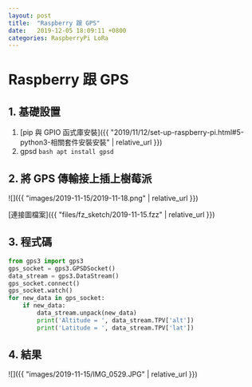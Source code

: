 ```yaml
---
layout: post
title:  "Raspberry 跟 GPS"
date:   2019-12-05 18:09:11 +0800
categories: RaspberryPi LoRa
---
```


# Raspberry 跟 GPS

## 1. 基礎設置
1. [pip 與 GPIO 函式庫安裝]({{ "2019/11/12/set-up-raspberry-pi.html#5-python3-相關套件安裝安裝" | relative_url }})
2. gpsd 
    ```bash apt install gpsd```

## 2. 將 GPS 傳輸接上插上樹莓派

![]({{ "images/2019-11-15/2019-11-18.png" | relative_url }})   

[連接圖檔案]({{ "files/fz_sketch/2019-11-15.fzz" | relative_url }})   

## 3. 程式碼
```python
from gps3 import gps3
gps_socket = gps3.GPSDSocket()
data_stream = gps3.DataStream()
gps_socket.connect()
gps_socket.watch()
for new_data in gps_socket:
    if new_data:
        data_stream.unpack(new_data)
        print('Altitude = ', data_stream.TPV['alt'])
        print('Latitude = ', data_stream.TPV['lat'])

```

## 4. 結果

![]({{ "images/2019-11-15/IMG_0529.JPG" | relative_url }})   
